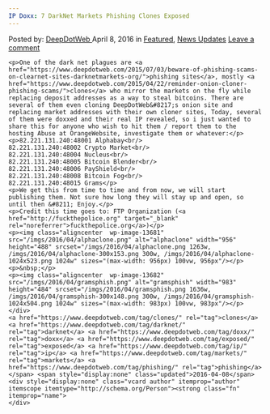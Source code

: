 ```yaml
---
IP Doxx: 7 DarkNet Markets Phishing Clones Exposed
---
```

<article class="post-listing post-13679 post type-post status-publish format-standard has-post-thumbnail hentry  tag-clones tag-darknet tag-doxx tag-exposed tag-ip tag-phishing">
    <div class="post-inner">
        <span>Posted by: <a href="https://www.deepdotweb.com/author/admin/" title="">DeepDotWeb </a></span>
    <span>April 8, 2016</span>
    <span>in <a href="https://www.deepdotweb.com/category/deepdot-news/" rel="category tag">Featured</a>, <a href="https://www.deepdotweb.com/category/news-updates/" rel="category tag">News Updates</a></span>
    <span><a href="https://www.deepdotweb.com/2016/04/08/darknet-phishing-sites-de-anonymized/#respond">Leave a comment</a></span>
    </p>
    <div class="clear"></div>
    
    <p>One of the dark net plagues are <a href="https://www.deepdotweb.com/2015/07/03/beware-of-phishing-scams-on-clearnet-sites-darknetmarkets-org/">phishing sites</a>, mostly <a href="https://www.deepdotweb.com/2015/04/22/reminder-onion-cloner-phishing-scams/">clones</a> who mirror the markets on the fly while replacing deposit addresses as a way to steal bitcoins. There are several of them even cloning DeepDotWeb&#8217;s onion site and replacing market addresses with their own cloner sites, Today, several of them were doxxed and their real IP revealed, so i just wanted to share this for anyone who wish to hit them / report them to the hosting Abuse at OrangeWebsite, investigate them or whatever:</p>
    <p>82.221.131.240:48001 Alphabay<br/>
    82.221.131.240:48002 Crypto Market<br/>
    82.221.131.240:48004 Nucleus<br/>
    82.221.131.240:48005 Bitcoin Blender<br/>
    82.221.131.240:48006 PayShield<br/>
    82.221.131.240:48008 Bitcoin Fog<br/>
    82.221.131.240:48015 Grams</p>
    <p>We get this from time to time and from now, we will start publishing them. Not sure how long they will stay up and open, so until then &#8211; Enjoy.</p>
    <p>Credit this time goes to: FTP Organization (<a href="http://fuckthepolice.org" target="_blank" rel="noreferrer">fuckthepolice.org</a>)</p>
    <p><img class="aligncenter  wp-image-13681" src="/imgs/2016/04/alphaclone.png" alt="alphaclone" width="956" height="488" srcset="/imgs/2016/04/alphaclone.png 1263w, /imgs/2016/04/alphaclone-300x153.png 300w, /imgs/2016/04/alphaclone-1024x523.png 1024w" sizes="(max-width: 956px) 100vw, 956px"/></p>
    <p>&nbsp;</p>
    <p><img class="aligncenter  wp-image-13682" src="/imgs/2016/04/gramsphish.png" alt="gramsphish" width="983" height="484" srcset="/imgs/2016/04/gramsphish.png 1636w, /imgs/2016/04/gramsphish-300x148.png 300w, /imgs/2016/04/gramsphish-1024x504.png 1024w" sizes="(max-width: 983px) 100vw, 983px"/></p>
    </div>
    <a href="https://www.deepdotweb.com/tag/clones/" rel="tag">clones</a> <a href="https://www.deepdotweb.com/tag/darknet/" rel="tag">darknet</a> <a href="https://www.deepdotweb.com/tag/doxx/" rel="tag">doxx</a> <a href="https://www.deepdotweb.com/tag/exposed/" rel="tag">exposed</a> <a href="https://www.deepdotweb.com/tag/ip/" rel="tag">ip</a> <a href="https://www.deepdotweb.com/tag/markets/" rel="tag">markets</a> <a href="https://www.deepdotweb.com/tag/phishing/" rel="tag">phishing</a></span> <span style="display:none" class="updated">2016-04-08</span>
    <div style="display:none" class="vcard author" itemprop="author" itemscope itemtype="http://schema.org/Person"><strong class="fn" itemprop="name">
    </div>
</article>

